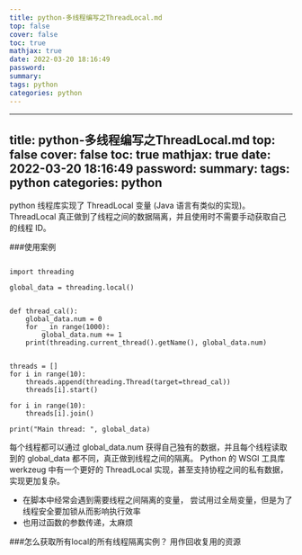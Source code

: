 ```yaml
---
title: python-多线程编写之ThreadLocal.md
top: false
cover: false
toc: true
mathjax: true
date: 2022-03-20 18:16:49
password:
summary:
tags: python
categories: python
---
```

---
title: python-多线程编写之ThreadLocal.md
top: false
cover: false
toc: true
mathjax: true
date: 2022-03-20 18:16:49
password:
summary:
tags: python
categories: python
---
python 线程库实现了 ThreadLocal 变量 (Java 语言有类似的实现)。ThreadLocal 真正做到了线程之间的数据隔离，并且使用时不需要手动获取自己的线程 ID。

###使用案例
~~~

import threading

global_data = threading.local()


def thread_cal():
    global_data.num = 0
    for _ in range(1000):
        global_data.num += 1
    print(threading.current_thread().getName(), global_data.num)


threads = []
for i in range(10):
    threads.append(threading.Thread(target=thread_cal))
    threads[i].start()

for i in range(10):
    threads[i].join()

print("Main thread: ", global_data)
~~~

每个线程都可以通过 global_data.num 获得自己独有的数据，并且每个线程读取到的 global_data 都不同，真正做到线程之间的隔离。
Python 的 WSGI 工具库 werkzeug 中有一个更好的 ThreadLocal 实现，甚至支持协程之间的私有数据，实现更加复杂。



- 在脚本中经常会遇到需要线程之间隔离的变量， 尝试用过全局变量，但是为了线程安全要加锁从而影响执行效率
- 也用过函数的参数传递，太麻烦

###怎么获取所有local的所有线程隔离实例？
用作回收复用的资源
